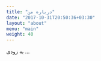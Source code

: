 ```yaml
---
title: "درباره من"
date: "2017-10-31T20:50:36+03:30"
layout: "about"
menu: "main"
weight: 40
---
```


به زودی ...